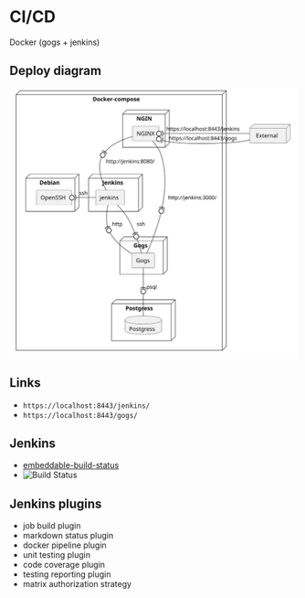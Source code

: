 # CI/CD
Docker (gogs + jenkins)

## Deploy diagram
![](./docs/deploy_diagram.svg)

## Links
- `https://localhost:8443/jenkins/`
- `https://localhost:8443/gogs/`



## Jenkins
- [embeddable-build-status](https://plugins.jenkins.io/embeddable-build-status/)
- ![Build Status](https://img.shields.io/badge/build-passing-brightgreen)

## Jenkins plugins
 - job build plugin
 - markdown status plugin
 - docker pipeline plugin
 - unit testing plugin
 - code coverage plugin
 - testing reporting plugin
 - matrix authorization strategy